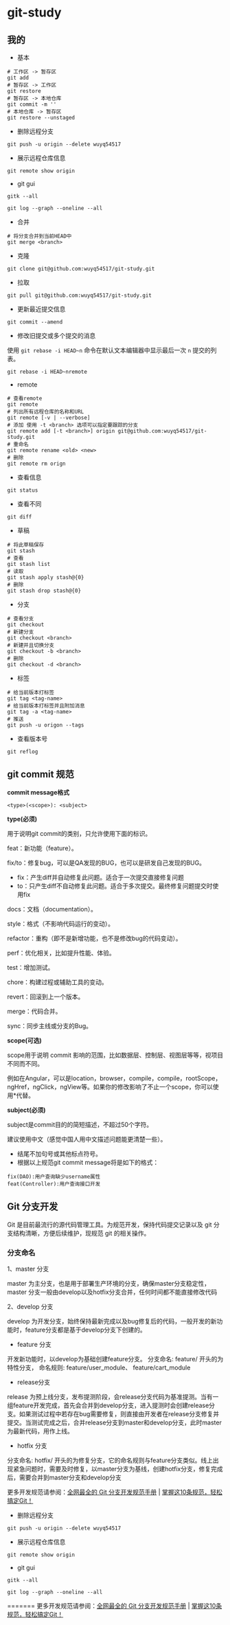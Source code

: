 # git-study


## 我的

* 基本

```shell
# 工作区 -> 暂存区
git add 
# 暂存区 -> 工作区
git restore
# 暂存区 -> 本地仓库
git commit -m ''
# 本地仓库 -> 暂存区
git restore --unstaged
```

* 删除远程分支

```shell
git push -u origin --delete wuyq54517
```

* 展示远程仓库信息

```shell
git remote show origin
```

* git gui

```shell
gitk --all

git log --graph --oneline --all
```

* 合并

```shell
# 将分支合并到当前HEAD中
git merge <branch>
```

* 克隆

```shell
git clone git@github.com:wuyq54517/git-study.git
```

* 拉取

```shell
git pull git@github.com:wuyq54517/git-study.git
```

* 更新最近提交信息

```shell
git commit --amend
```

* 修改旧提交或多个提交的消息

使用 `git rebase -i HEAD~n` 命令在默认文本编辑器中显示最后一次 `n` 提交的列表。

```shell
git rebase -i HEAD~nremote
```

* remote

```shell
# 查看remote
git remote
# 列出所有远程仓库的名称和URL
git remote [-v | --verbose]
# 添加 使用 -t <branch> 选项可以指定要跟踪的分支
git remote add [-t <branch>] origin git@github.com:wuyq54517/git-study.git
# 重命名
git remote rename <old> <new>
# 删除
git remote rm orign 
```

* 查看信息

```shell
git status
```

* 查看不同

```shell
git diff
```

* 草稿

```shell
# 将此草稿保存
git stash 
# 查看
git stash list
# 读取
git stash apply stash@{0}
# 删除
git stash drop stash@{0}
```

* 分支

```shell
# 查看分支
git checkout 
# 新建分支
git checkout <branch>
# 新建并且切换分支
git checkout -b <branch>
# 删除
git checkout -d <branch>
```

* 标签

```shell
# 给当前版本打标签
git tag <tag-name>
# 给当前版本打标签并且附加消息
git tag -a <tag-name>
# 推送
git push -u origon --tags
```

* 查看版本号

```shell
git reflog
```

## git commit 规范

**commit message格式**

```text
<type>(<scope>): <subject>
```

**type(必须)**

用于说明git commit的类别，只允许使用下面的标识。

feat：新功能（feature）。

fix/to：修复bug，可以是QA发现的BUG，也可以是研发自己发现的BUG。

- fix：产生diff并自动修复此问题。适合于一次提交直接修复问题
- to：只产生diff不自动修复此问题。适合于多次提交。最终修复问题提交时使用fix

docs：文档（documentation）。

style：格式（不影响代码运行的变动）。

refactor：重构（即不是新增功能，也不是修改bug的代码变动）。

perf：优化相关，比如提升性能、体验。

test：增加测试。

chore：构建过程或辅助工具的变动。

revert：回滚到上一个版本。

merge：代码合并。

sync：同步主线或分支的Bug。

**scope(可选)**

scope用于说明 commit 影响的范围，比如数据层、控制层、视图层等等，视项目不同而不同。

例如在Angular，可以是location，browser，compile，compile，rootScope， ngHref，ngClick，ngView等。如果你的修改影响了不止一个scope，你可以使用*代替。

**subject(必须)**

subject是commit目的的简短描述，不超过50个字符。

建议使用中文（感觉中国人用中文描述问题能更清楚一些）。

- 结尾不加句号或其他标点符号。
- 根据以上规范git commit message将是如下的格式：

```text
fix(DAO):用户查询缺少username属性 
feat(Controller):用户查询接口开发
```

## Git 分支开发

Git 是目前最流行的源代码管理工具。为规范开发，保持代码提交记录以及 git 分支结构清晰，方便后续维护，现规范 git 的相关操作。

### 分支命名

1、master 分支

master 为主分支，也是用于部署生产环境的分支，确保master分支稳定性， master 分支一般由develop以及hotfix分支合并，任何时间都不能直接修改代码

2、develop 分支

develop 为开发分支，始终保持最新完成以及bug修复后的代码，一般开发的新功能时，feature分支都是基于develop分支下创建的。

- feature 分支

开发新功能时，以develop为基础创建feature分支。 分支命名: feature/ 开头的为特性分支， 命名规则: feature/user_module、 feature/cart_module

- release分支

release 为预上线分支，发布提测阶段，会release分支代码为基准提测。当有一组feature开发完成，首先会合并到develop分支，进入提测时会创建release分支。如果测试过程中若存在bug需要修复，则直接由开发者在release分支修复并提交。当测试完成之后，合并release分支到master和develop分支，此时master为最新代码，用作上线。

- hotfix 分支

分支命名: hotfix/ 开头的为修复分支，它的命名规则与feature分支类似。线上出现紧急问题时，需要及时修复，以master分支为基线，创建hotfix分支，修复完成后，需要合并到master分支和develop分支


更多开发规范请参阅：[全网最全的 Git 分支开发规范手册](https://link.zhihu.com/?target=https%3A//mp.weixin.qq.com/s%3F__biz%3DMzI0MDQ4MTM5NQ%3D%3D%26mid%3D2247501314%26idx%3D2%26sn%3Daefe2614bf85f7035a445e59fe9df84f%26chksm%3De918a31ede6f2a084d39e68721928a416a6a447a0876b74630a4d65011e80e0b1ce65b3ca8a2%26token%3D1267489950%26lang%3Dzh_CN%23rd) | [掌握这10条规范，轻松搞定Git！](https://link.zhihu.com/?target=https%3A//mp.weixin.qq.com/s%3F__biz%3DMzI0MDQ4MTM5NQ%3D%3D%26mid%3D2247486125%26idx%3D1%26sn%3Dce871dd581b847ce8d6418f616d208ef%26chksm%3De91b6fb1de6ce6a7129022c167e46b780a0a4a91d7e54c6c3de63b1121c3f487bf561f9c13c5%26token%3D1267489950%26lang%3Dzh_CN%23rd)



* 删除远程分支

```shell
git push -u origin --delete wuyq54517
```



* 展示远程仓库信息

```shell
git remote show origin
```



* git gui

```shell
gitk --all

git log --graph --oneline --all

```

=======
更多开发规范请参阅：[全网最全的 Git 分支开发规范手册](https://link.zhihu.com/?target=https%3A//mp.weixin.qq.com/s%3F__biz%3DMzI0MDQ4MTM5NQ%3D%3D%26mid%3D2247501314%26idx%3D2%26sn%3Daefe2614bf85f7035a445e59fe9df84f%26chksm%3De918a31ede6f2a084d39e68721928a416a6a447a0876b74630a4d65011e80e0b1ce65b3ca8a2%26token%3D1267489950%26lang%3Dzh_CN%23rd) | [掌握这10条规范，轻松搞定Git！](https://mp.weixin.qq.com/s?__biz=MzI0MDQ4MTM5NQ==&mid=2247486125&idx=1&sn=ce871dd581b847ce8d6418f616d208ef&chksm=e91b6fb1de6ce6a7129022c167e46b780a0a4a91d7e54c6c3de63b1121c3f487bf561f9c13c5&token=1267489950&lang=zh_CN#rd)

